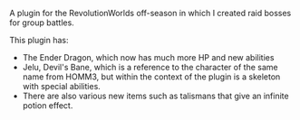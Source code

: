 A plugin for the RevolutionWorlds off-season in which I created raid bosses for group battles.

This plugin has:
- The Ender Dragon, which now has much more HP and new abilities
- Jelu, Devil's Bane, which is a reference to the character of the same name from HOMM3, but within the context of the plugin is a skeleton with special abilities.
- There are also various new items such as talismans that give an infinite potion effect.

